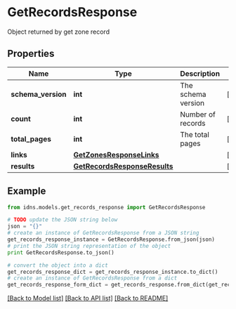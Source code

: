 # GetRecordsResponse

Object returned by get zone record

## Properties
Name | Type | Description | Notes
------------ | ------------- | ------------- | -------------
**schema_version** | **int** | The schema version | [optional] 
**count** | **int** | Number of records | [optional] 
**total_pages** | **int** | The total pages | [optional] 
**links** | [**GetZonesResponseLinks**](GetZonesResponseLinks.md) |  | [optional] 
**results** | [**GetRecordsResponseResults**](GetRecordsResponseResults.md) |  | [optional] 

## Example

```python
from idns.models.get_records_response import GetRecordsResponse

# TODO update the JSON string below
json = "{}"
# create an instance of GetRecordsResponse from a JSON string
get_records_response_instance = GetRecordsResponse.from_json(json)
# print the JSON string representation of the object
print GetRecordsResponse.to_json()

# convert the object into a dict
get_records_response_dict = get_records_response_instance.to_dict()
# create an instance of GetRecordsResponse from a dict
get_records_response_form_dict = get_records_response.from_dict(get_records_response_dict)
```
[[Back to Model list]](../README.md#documentation-for-models) [[Back to API list]](../README.md#documentation-for-api-endpoints) [[Back to README]](../README.md)


